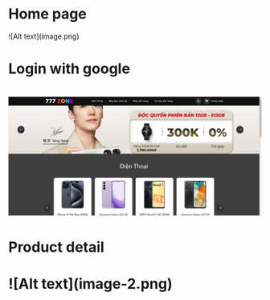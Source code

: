 <h1>Home page</h1>
![Alt text](image.png)

<h1>Login with google<h1>
<img src = "image.png">

<h1>Product detail<h1>
![Alt text](image-2.png)
